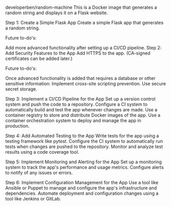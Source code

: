 developerben/random-machine
This is a Docker image that generates a random string and displays it on a Flask website. 


Step 1: Create a Simple Flask App
Create a simple Flask app that generates a random string.

Future to-do's:

Add more advanced functionality after setting up a CI/CD pipeline.
Step 2: Add Security Features to the App
Add HTTPS to the app. (CA-signed certificates can be added later.)

Future to-do's:

Once advanced functionality is added that requires a database or other sensitive information:
Implement cross-site scripting prevention.
Use secure secret storage.

Step 3: Implement a CI/CD Pipeline for the App
Set up a version control system and push the code to a repository. Configure a CI system to automatically build and test the app whenever changes are made. Use a container registry to store and distribute Docker images of the app. Use a container orchestration system to deploy and manage the app in production.

Step 4: Add Automated Testing to the App
Write tests for the app using a testing framework like pytest. Configure the CI system to automatically run tests when changes are pushed to the repository. Monitor and analyze test results using a code coverage tool.

Step 5: Implement Monitoring and Alerting for the App
Set up a monitoring system to track the app's performance and usage metrics. Configure alerts to notify of any issues or errors.

Step 6: Implement Configuration Management for the App
Use a tool like Ansible or Puppet to manage and configure the app's infrastructure and dependencies. Automate deployment and configuration changes using a tool like Jenkins or GitLab.


